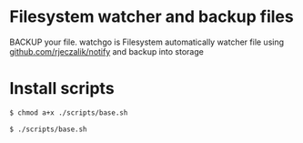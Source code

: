 # Filesystem watcher and backup files

BACKUP your file. watchgo is Filesystem automatically watcher file using [github.com/rjeczalik/notify](https://github.com/rjeczalik/notify) and backup into storage

# Install scripts

```bash
$ chmod a+x ./scripts/base.sh

$ ./scripts/base.sh
```